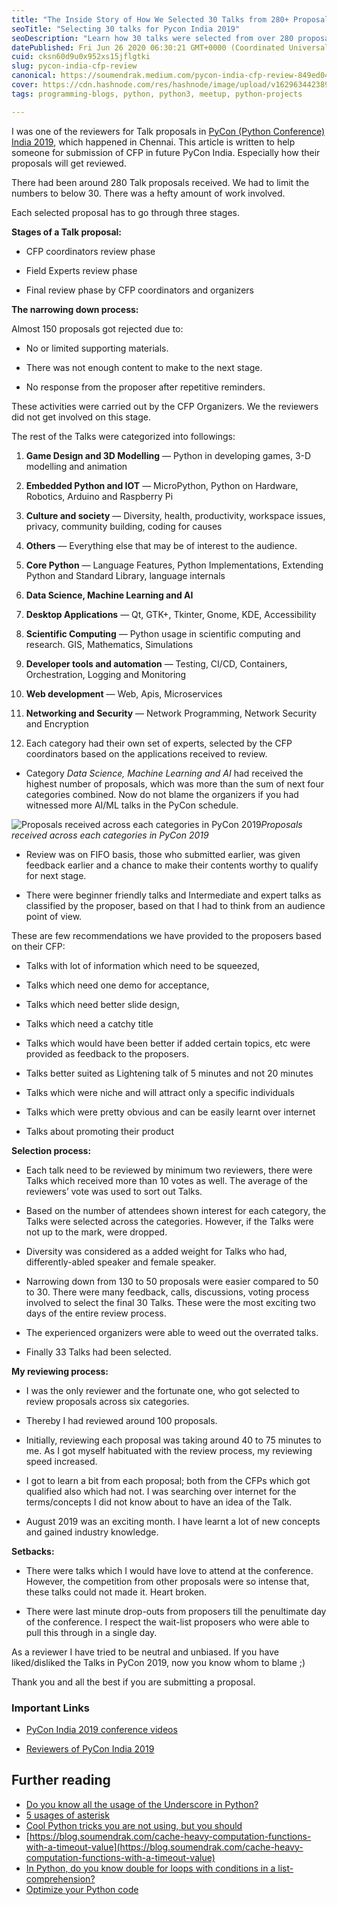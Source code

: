 ```yaml
---
title: "The Inside Story of How We Selected 30 Talks from 280+ Proposals for Pycon India 2019"
seoTitle: "Selecting 30 talks for Pycon India 2019"
seoDescription: "Learn how 30 talks were selected from over 280 proposals for PyCon India 2019, including stages of the process, categories, and selection criteria"
datePublished: Fri Jun 26 2020 06:30:21 GMT+0000 (Coordinated Universal Time)
cuid: cksn60d9u0x952xs15jflgtki
slug: pycon-india-cfp-review
canonical: https://soumendrak.medium.com/pycon-india-cfp-review-849ed045d50b
cover: https://cdn.hashnode.com/res/hashnode/image/upload/v1629634423896/WzTurM67a.png
tags: programming-blogs, python, python3, meetup, python-projects

---
```



I was one of the reviewers for Talk proposals in [PyCon (Python Conference) India 2019](https://in.pycon.org/2019/), which happened in Chennai. This article is written to help someone for submission of CFP in future PyCon India. Especially how their proposals will get reviewed.

There had been around 280 Talk proposals received. We had to limit the numbers to below 30. There was a hefty amount of work involved.

Each selected proposal has to go through three stages.

**Stages of a Talk proposal:**

* CFP coordinators review phase

* Field Experts review phase

* Final review phase by CFP coordinators and organizers

**The narrowing down process:**

Almost 150 proposals got rejected due to:

* No or limited supporting materials.

* There was not enough content to make to the next stage.

* No response from the proposer after repetitive reminders.

These activities were carried out by the CFP Organizers. We the reviewers did not get involved on this stage.

The rest of the Talks were categorized into followings:

1. **Game Design and 3D Modelling** — Python in developing games, 3-D modelling and animation

1. **Embedded Python and IOT** — MicroPython, Python on Hardware, Robotics, Arduino and Raspberry Pi

1. **Culture and society** — Diversity, health, productivity, workspace issues, privacy, community building, coding for causes

1. **Others** — Everything else that may be of interest to the audience.

1. **Core Python** — Language Features, Python Implementations, Extending Python and Standard Library, language internals

1. **Data Science, Machine Learning and AI**

1. **Desktop Applications** — Qt, GTK+, Tkinter, Gnome, KDE, Accessibility

1. **Scientific Computing** — Python usage in scientific computing and research. GIS, Mathematics, Simulations

1. **Developer tools and automation** — Testing, CI/CD, Containers, Orchestration, Logging and Monitoring

1. **Web development** — Web, Apis, Microservices

1. **Networking and Security** — Network Programming, Network Security and Encryption

1. Each category had their own set of experts, selected by the CFP coordinators based on the applications received to review.

* Category *Data Science, Machine Learning and AI* had received the highest number of proposals, which was more than the sum of next four categories combined. Now do not blame the organizers if you had witnessed more AI/ML talks in the PyCon schedule.

![Proposals received across each categories in PyCon 2019](https://cdn.hashnode.com/res/hashnode/image/upload/v1629634000189/j4Ny5RPg9.png)*Proposals received across each categories in PyCon 2019*

* Review was on FIFO basis, those who submitted earlier, was given feedback earlier and a chance to make their contents worthy to qualify for next stage.

* There were beginner friendly talks and Intermediate and expert talks as classified by the proposer, based on that I had to think from an audience point of view.

These are few recommendations we have provided to the proposers based on their CFP:

* Talks with lot of information which need to be squeezed,

* Talks which need one demo for acceptance,

* Talks which need better slide design,

* Talks which need a catchy title

* Talks which would have been better if added certain topics, etc were provided as feedback to the proposers.

* Talks better suited as Lightening talk of 5 minutes and not 20 minutes

* Talks which were niche and will attract only a specific individuals

* Talks which were pretty obvious and can be easily learnt over internet

* Talks about promoting their product

**Selection process:**

* Each talk need to be reviewed by minimum two reviewers, there were Talks which received more than 10 votes as well. The average of the reviewers’ vote was used to sort out Talks.

* Based on the number of attendees shown interest for each category, the Talks were selected across the categories. However, if the Talks were not up to the mark, were dropped.

* Diversity was considered as a added weight for Talks who had, differently-abled speaker and female speaker.

* Narrowing down from 130 to 50 proposals were easier compared to 50 to 30. There were many feedback, calls, discussions, voting process involved to select the final 30 Talks. These were the most exciting two days of the entire review process.

* The experienced organizers were able to weed out the overrated talks.

* Finally 33 Talks had been selected.

**My reviewing process:**

* I was the only reviewer and the fortunate one, who got selected to review proposals across six categories.

* Thereby I had reviewed around 100 proposals.

* Initially, reviewing each proposal was taking around 40 to 75 minutes to me. As I got myself habituated with the review process, my reviewing speed increased.

* I got to learn a bit from each proposal; both from the CFPs which got qualified also which had not. I was searching over internet for the terms/concepts I did not know about to have an idea of the Talk.

* August 2019 was an exciting month. I have learnt a lot of new concepts and gained industry knowledge.

**Setbacks:**

* There were talks which I would have love to attend at the conference. However, the competition from other proposals were so intense that, these talks could not made it. Heart broken.

* There were last minute drop-outs from proposers till the penultimate day of the conference. I respect the wait-list proposers who were able to pull this through in a single day.

As a reviewer I have tried to be neutral and unbiased. If you have liked/disliked the Talks in PyCon 2019, now you know whom to blame ;)

Thank you and all the best if you are submitting a proposal.

### Important Links

* [PyCon India 2019 conference videos](https://www.youtube.com/watch?v=VUT386_GKI8&list=PL6GW05BfqWIfsflQt05LM3FTX6cd7PGps)

* [Reviewers of PyCon India 2019](https://in.pycon.org/2019/thank-you.html)

## Further reading

- [Do you know all the usage of the Underscore in Python?](https://blog.soumendrak.com/do-you-know-all-the-usage-of-the-underscore-in-python)
- [5 usages of asterisk](https://blog.soumendrak.com/5-usages-of-an-asterisk-in-python)
- [Cool Python tricks you are not using, but you should](https://blog.soumendrak.com/cool-python-tricks-you-are-not-using-but-you-should)
- [https://blog.soumendrak.com/cache-heavy-computation-functions-with-a-timeout-value](https://blog.soumendrak.com/cache-heavy-computation-functions-with-a-timeout-value)
- [In Python, do you know double for loops with conditions in a list-comprehension?](https://blog.soumendrak.com/in-python-do-you-know-double-for-loops-with-conditions-in-a-list-comprehension)
- [Optimize your Python code](https://blog.soumendrak.com/optimize-your-python-code-d7e9752e501e)
